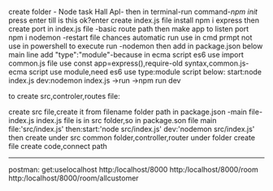 create folder - Node task Hall ApI-
then in terminal-run command-_npm init_
press enter
till is this ok?enter
create index.js file
install npm i express
then create port in index.js file -basic route path
then make app to listen port
npm i nodemon -restart file chances automatic run use in cmd prmpt not use in powershell to execute
run -nodemon
then add in package.json below main line add "type":"module"-because in ecma script es6 use import
common.js file use const app=express(),require-old syntax,common.js-ecma script use module,need es6 use type:module
script below:
start:node index.js
dev:nodemon index.js ->run ->npm run dev

to create src,controler,routes file:

create src file,create it from filename folder path
in package.json -main file-index.js
index.js file is in src folder,so in package.son file
main file:'src/index.js'
then:start:'node src/index.js'
dev:'nodemon src/index.js'
then create under src
common folder,controller,router under folder create file
create code,connect path

---

postman:
get:uselocalhost
http:/localhost/8000
http:/localhost/8000/room
http:/localhost/8000/room/allcustomer
